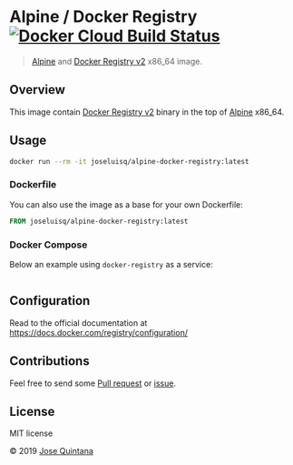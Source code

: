 # Alpine / Docker Registry [![Docker Cloud Build Status](https://img.shields.io/docker/cloud/build/joseluisq/alpine-docker-registry.svg)](https://hub.docker.com/r/joseluisq/alpine-docker-registry)

> [Alpine](https://hub.docker.com/_/alpine/) and [Docker Registry v2](https://hub.docker.com/_/registry) x86_64 image.

## Overview

This image contain [Docker Registry v2](https://github.com/docker/distribution-library-image) binary in the top of [Alpine](https://hub.docker.com/_/alpine/) x86_64.

## Usage

```sh
docker run --rm -it joseluisq/alpine-docker-registry:latest
```

### Dockerfile

You can also use the image as a base for your own Dockerfile:

```Dockerfile
FROM joseluisq/alpine-docker-registry:latest
```

### Docker Compose

Below an example using `docker-registry` as a service:

```yml

```

## Configuration

Read to the official documentation at https://docs.docker.com/registry/configuration/

## Contributions

Feel free to send some [Pull request](https://github.com/joseluisq/alpine-docker-registry/pulls) or [issue](https://github.com/joseluisq/alpine-docker-registry/issues).

## License
MIT license

© 2019 [Jose Quintana](https://git.io/joseluisq)

